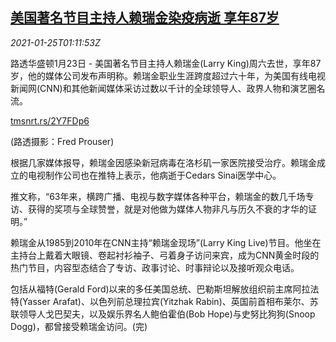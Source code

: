 <!--1611537795000-->
[美国著名节目主持人赖瑞金染疫病逝 享年87岁](https://cn.reuters.com/article/us-larry-king-dead-0125-idCNKBS29U03T)
------

<div><i>2021-01-25T01:11:53Z</i></div><p>路透华盛顿1月23日 - 美国著名节目主持人赖瑞金(Larry King)周六去世，享年87岁，他的媒体公司发布声明称。赖瑞金职业生涯跨度超过六十年，为美国有线电视新闻网(CNN)和其他新闻媒体采访过数以千计的全球领导人、政界人物和演艺圈名流。</p><p><a href="https://tmsnrt.rs/2Y7FDp6">tmsnrt.rs/2Y7FDp6</a></p><p>(路透摄影：Fred Prouser)</p><p>根据几家媒体报导，赖瑞金因感染新冠病毒在洛杉矶一家医院接受治疗。赖瑞金成立的电视制作公司也在推特上表示，他病逝于Cedars Sinai医学中心。</p><p>推文称，“63年来，横跨广播、电视与数字媒体各种平台，赖瑞金的数几千场专访、获得的奖项与全球赞誉，就是对他做为媒体人物非凡与历久不衰的才华的证明。”</p><p>赖瑞金从1985到2010年在CNN主持“赖瑞金现场”(Larry King Live)节目。他坐在主持台上戴着大眼镜、卷起衬衫袖子、弓着身子访问来宾，成为CNN黄金时段的热门节目，内容型态结合了专访、政事讨论、时事辩论以及接听观众电话。</p><p>包括从福特(Gerald Ford)以来的多任美国总统、巴勒斯坦解放组织前主席阿拉法特(Yasser Arafat)、以色列前总理拉宾(Yitzhak Rabin)、英国前首相布莱尔、苏联领导人戈巴契夫，以及娱乐界名人鲍伯霍伯(Bob Hope)与史努比狗狗(Snoop Dogg)，都曾接受赖瑞金访问。(完)</p>

